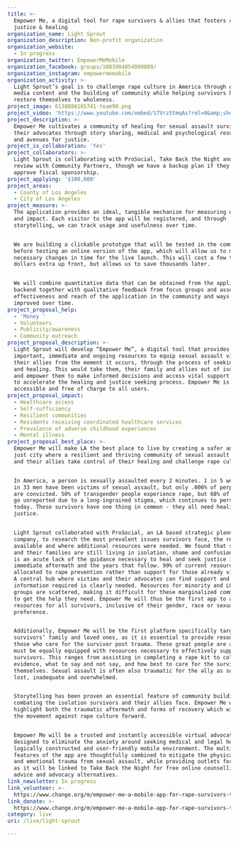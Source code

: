 ```yaml
---
title: >-
  Empower Me, a digital tool for rape survivors & allies that fosters community,
  justice & healing
organization_name: Light Sprout
organization_description: Non-profit organization
organization_website:
  - In progress
organization_twitter: EmpowerMeMobile
organization_facebook: groups/1083984054990809/
organization_instagram: empowermemobile
organization_activity: >-
  Light Sprout’s goal is to challenge rape culture in America through original
  media content and the building of community while helping survivors heal and
  restore themselves to wholeness.
project_image: 6138888165741-team90.png
project_video: 'https://www.youtube.com/embed/17VrzStmqAs?rel=0&amp;showinfo=0'
project_description: >-
  Empower Me cultivates a community of healing for sexual assault survivors and
  their advocates through story sharing, medical and psychological resources,
  and avenues for justice.
project_is_collaboration: 'Yes'
project_collaborators: >-
  Light Sprout is collaborating with ProSocial, Take Back the Night and is under
  review with Community Partners, though we have a backup plan if they do not
  approve fiscal sponsorship.
project_applying: '$100,000'
project_areas:
  - County of Los Angeles
  - City of Los Angeles
project_measure: >-
  The application provides an ideal, tangible mechanism for measuring outcomes
  and impact. Each visitor to the app will be registered, and through
  storytelling, we can track usage and usefulness over time. 


  We are building a clickable prototype that will be tested in the community
  before testing an online version of the app, which will allow us to make the
  necessary changes in time for the live launch. This will cost a few thousand
  dollars extra up front, but allows us to save thousands later. 


  We will combine quantitative data that can be obtained from the application
  backend together with qualitative feedback from focus groups and assess the
  effectiveness and reach of the application in the community and ways it can be
  improved over time.
project_proposal_help:
  - 'Money '
  - Volunteers
  - Publicity/awareness
  - Community outreach
project_proposal_description: >-
  Light Sprout will develop “Empower Me”, a digital tool that provides
  important, immediate and ongoing resources to equip sexual assault victims and
  their allies from the moment it occurs, through the process of seeking justice
  and healing. This would take them, their family and allies out of isolation
  and empower them to make informed decisions and access vital support systems
  to accelerate the healing and justice seeking process. Empower Me is easily
  accessible and free of charge to all users.
project_proposal_impact:
  - Healthcare access
  - Self-sufficiency
  - Resilient communities
  - Residents receiving coordinated healthcare services
  - Prevalence of adverse childhood experiences
  - Mental illness
project_proposal_best_place: >-
  Empower Me will make LA the best place to live by creating a safer and more
  just city where a resilient and thriving community of sexual assault survivors
  and their allies take control of their healing and challenge rape culture. 


  In America, a person is sexually assaulted every 2 minutes. 1 in 5 women and 1
  in 33 men have been victims of sexual assault, but only .006% of perpetrators
  are convicted. 50% of transgender people experience rape, but 68% of all cases
  go unreported due to a long-ingrained stigma, which continues to persist
  today. These survivors have one thing in common - they all need healing and
  justice.


  Light Sprout collaborated with ProSocial, an LA based strategic planning
  company, to research the most prevalent issues survivors face, the resources
  available and where additional resources were needed. We found that survivors
  and their families are still living in isolation, shame and confusion. There
  is an acute lack of the guidance necessary to heal and seek justice in the
  immediate aftermath and the years that follow. 99% of current resources are
  allocated to rape prevention rather than support for those already victimized.
  A central hub where victims and their advocates can find support and
  information required is clearly needed. Resources for minority and LGBTQ
  groups are scattered, making it difficult for these marginalized communities
  to get the help they need. Empower Me will thus be the first app to aggregate
  resources for all survivors, inclusive of their gender, race or sexual
  preference. 


  Additionally, Empower Me will be the first platform specifically targeted to
  survivors’ family and loved ones, as it is essential to provide resources to
  those who care for the survivor post trauma. These great people are allies and
  must be equally equipped with resources necessary to effectively support
  survivors. This ranges from assisting in completing a rape kit to collecting
  evidence, what to say and not say, and how best to care for the survivor and
  themselves. Sexual assault is often also traumatic for the ally as some feel
  lost, inadequate and overwhelmed.  


  Storytelling has been proven an essential feature of community building and
  combating the isolation survivors and their allies face. Empower Me will
  highlight both the traumatic aftermath and forms of recovery which will propel
  the movement against rape culture forward.


  Empower Me will be a trusted and instantly accessible virtual advocate
  designed to eliminate the anxiety around seeking medical and legal help in a
  logically constructed and user-friendly mobile environment. The multiple
  features of the app are thoughtfully combined to mitigate the physical, mental
  and emotional trauma from sexual assault, while providing outlets for support
  as it will be linked to Take Back the Night for free online counselling, legal
  advice and advocacy alternatives.
link_newsletter: In progress
link_volunteer: >-
  https://www.change.org/m/empower-me-a-mobile-app-for-rape-survivors-their-advocates
link_donate: >-
  https://www.change.org/m/empower-me-a-mobile-app-for-rape-survivors-their-advocates
category: live
uri: /live/light-sprout

---
```

